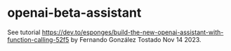 # openai-beta-assistant

See tutorial <https://dev.to/esponges/build-the-new-openai-assistant-with-function-calling-52f5>
by Fernando González Tostado Nov 14 2023.